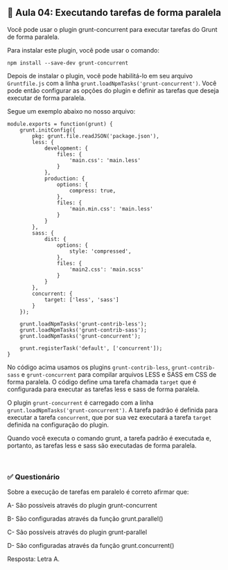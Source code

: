 ## 📝 Aula 04: Executando tarefas de forma paralela
Você pode usar o plugin grunt-concurrent para executar tarefas do Grunt de forma paralela.

Para instalar este plugin, você pode usar o comando:
```
npm install --save-dev grunt-concurrent
```

Depois de instalar o plugin, você pode habilitá-lo em seu arquivo ``Gruntfile.js`` com a linha ``grunt.loadNpmTasks('grunt-concurrent')``. Você pode então configurar as opções do plugin e definir as tarefas que deseja executar de forma paralela.

Segue um exemplo abaixo no nosso arquivo:
```
module.exports = function(grunt) {
    grunt.initConfig({
        pkg: grunt.file.readJSON('package.json'),
        less: {
            development: {
                files: {
                    'main.css': 'main.less'
                }
            },
            production: {
                options: {
                    compress: true,
                },
                files: {
                    'main.min.css': 'main.less'
                }
            }
        },
        sass: {
            dist: {
                options: {
                    style: 'compressed',
                },
                files: {
                    'main2.css': 'main.scss'
                }
            }
        },
        concurrent: {
            target: ['less', 'sass']
        }
    });

    grunt.loadNpmTasks('grunt-contrib-less');
    grunt.loadNpmTasks('grunt-contrib-sass');
    grunt.loadNpmTasks('grunt-concurrent');

    grunt.registerTask('default', ['concurrent']);
}
```
No código acima usamos os plugins ``grunt-contrib-less``, ``grunt-contrib-sass`` e ``grunt-concurrent`` para compilar arquivos LESS e SASS em CSS de forma paralela. O código define uma tarefa chamada ``target`` que é configurada para executar as tarefas less e sass de forma paralela.

O plugin ``grunt-concurrent`` é carregado com a linha ``grunt.loadNpmTasks('grunt-concurrent')``. A tarefa padrão é definida para executar a tarefa ``concurrent``, que por sua vez executará a tarefa ``target`` definida na configuração do plugin.

Quando você executa o comando grunt, a tarefa padrão é executada e, portanto, as tarefas less e sass são executadas de forma paralela.

<br>

### ✅ Questionário
Sobre a execução de tarefas em paralelo é correto afirmar que:

A- São possíveis através do plugin grunt-concurrent

B- São configuradas através da função grunt.parallel()

C- São possíveis através do plugin grunt-parallel

D- São configuradas através da função grunt.concurrent()

Resposta: Letra A.